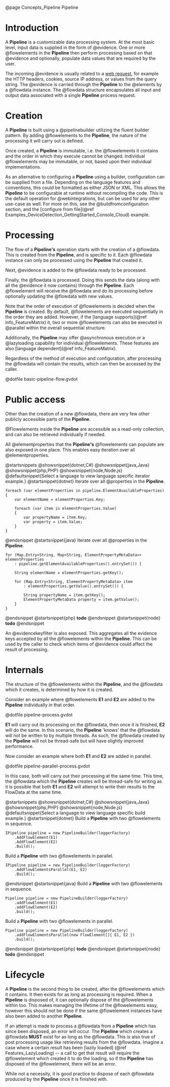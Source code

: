 @page Concepts_Pipeline Pipeline

# Introduction

A **Pipeline** is a customizable data processing system. At the most basic level, input data is 
supplied in the form of @evidence. 
One or more @flowelements in the **Pipeline** then perform processing 
based on that @evidence and optionally, populate data values that 
are required by the user.

The incoming @evidence is usually related to a 
[web request](@term{WebRequest}), for example 
the HTTP headers, cookies, source IP address, or values from the query string.
The @evidence is carried through the **Pipeline** to the 
@elements by a @flowdata instance. 
The @flowdata structure encapsulates all input and output data associated 
with a single **Pipeline** process request.


# Creation

A **Pipeline** is built using a @pipelinebuilder
utilizing the fluent builder pattern. By adding @flowelements
to the **Pipeline**, the nature of the processing it will carry out is defined.

Once created, a **Pipeline** is immutable, i.e. the @flowelements
it contains and the order in which they execute cannot be changed. Individual 
@flowelements may be immutable, or not, based upon their
individual implementations.

As an alternative to configuring a **Pipeline** using a builder, configuration can be supplied from a file. 
Depending on the language features and conventions, this could be formatted as either JSON or XML.
This allows the **Pipeline** to be configurable at runtime without recompiling the code. This is the 
default operation for @webintegrations, but can be used for any other use-case
as well. 
For more on this, see the @buildfromconfiguration section, 
and the [configure from file](@ref Examples_DeviceDetection_GettingStarted_Console_Cloud) example.


# Processing

The flow of a **Pipeline's** operation starts with the creation of a @flowdata.
This is created from the **Pipeline**, and is specific to it. Each @flowdata instance
can only be processed using the **Pipeline** that created it.

Next, @evidence is added to the @flowdata ready 
to be processed.

Finally, the @flowdata is processed. 
Doing this sends the data (along with all the @evidence it
now contains) through the **Pipeline**. Each @flowelement will 
receive the @flowdata and do its processing before optionally updating the 
@flowdata with new values.

Note that the order of execution of @flowelements is decided when the
**Pipeline** is created.
By default, @flowelements are executed sequentially in the order
they are added. However, if the [language supports](@ref Info_FeatureMatrix) it, 
two or more @flowelements
can also be executed in @parallel within the overall sequential structure.

Additionally, the **Pipeline** may offer @asynchronous execution or a @lazyloading capability for individual 
@flowelements. These features are also [language dependent](@ref Info_FeatureMatrix).

Regardless of the method of execution and configuration, after processing the 
@flowdata will contain the results, which can then be accessed by the caller.


@dotfile basic-pipeline-flow.gvdot

# Public access

Other than the creation of a new @flowdata, there are very few other 
publicly accessible parts of the **Pipeline**.

@Flowelements inside the **Pipeline** are accessible as 
a read-only collection, and can also be retrieved individually if needed.

All @elementproperties that the **Pipeline's** 
@flowelements can populate are also exposed in one place.
This enables easy iteration over all @elementproperties.

@startsnippets
@showsnippet{dotnet,C#}
@showsnippet{java,Java}
@showsnippet{php,PHP}
@showsnippet{node,Node.js}
@defaultsnippet{Select a language to view language specific iterator example.}
@startsnippet{dotnet}
Iterate over all @properties in the **Pipeline**.
```{cs}
foreach (var elementProperties in pipeline.ElementAvailableProperties)
{
    var elementName = elementProperties.Key;
    
    foreach (var item in elementProperties.Value)
    {
        var propertyName = item.Key;
        var property = item.Value;
    }
}
```
@endsnippet
@startsnippet{java}
Iterate over all @properties in the **Pipeline**.
```{java}
for (Map.Entry<String, Map<String, ElementPropertyMetaData>> elementProperties
    : pipeline.getElementAvailableProperties().entrySet()) {
    
    String elementName = elementProperties.getKey();
    
    for (Map.Entry<String, ElementPropertyMetaData> item
        : elementProperties.getValue().entrySet()) {
        
        String propertyName = item.getKey();
        ElementPropertyMetaData property = item.getValue();
    }
}
```
@endsnippet
@startsnippet{php}
**todo**
@endsnippet
@startsnippet{node}
**todo**
@endsnippet

An @evidencekeyfilter is also exposed. 
This aggregates all the evidence keys accepted by all the 
@flowelements within the **Pipeline**. 
This can be used by the caller to check which items of @evidence 
could affect the result of processing.


# Internals

The structure of the @flowelements within the 
**Pipeline**, and the @flowdata which it creates, is determined
by how it is created.

Consider an example where @flowelements **E1** 
and **E2** are added to the **Pipeline** individually in that order.

@dotfile pipeline-process.gvdot

**E1** will carry out its processing on the @flowdata, then 
once it is finished, **E2** will do the same. In this scenario, the **Pipeline** 'knows' 
that the @flowdata will not be written to by multiple threads.
As such, the @flowdata created by the **Pipeline** will not be
thread-safe but will have slightly improved performance.

Now consider an example where both **E1** and **E2** are added in parallel.

@dotfile pipeline-parallel-process.gvdot

In this case, both will carry out their processing at the same time. This time, the 
@flowdata
which the **Pipeline** creates will be thread-safe for writing as it is possible that both 
**E1** and **E2** will attempt to write their results to the FlowData at the same time.

<!--TODO: The above example is language-specific.-->

@startsnippets
@showsnippet{dotnet,C#}
@showsnippet{java,Java}
@showsnippet{php,PHP}
@showsnippet{node,Node.js}
@defaultsnippet{Select a language to view language specific build example.}
@startsnippet{dotnet}
Build a **Pipeline** with two @flowelements in sequence.
```{cs}
IPipeline pipeline = new PipelineBuilder(loggerFactory)
    .AddFlowElement(E1)
    .AddFlowElement(E2)
    .Build();
```
Build a **Pipeline** with two @flowelements in parallel.
```{cs}
IPipeline pipeline = new PipelineBuilder(loggerFactory)
    .AddFlowElementsParallel(E1, E2)
    .Build();
```
@endsnippet
@startsnippet{java}
Build a **Pipeline** with two @flowelements in sequence.
```{java}
Pipeline pipeline = new PipelineBuilder(loggerFactory)
    .addFlowElement(E1)
    .addFlowElement(E2)
    .build();
```
Build a **Pipeline** with two @flowelements in parallel.
```{java}
Pipeline pipeline = new PipelineBuilder(loggerFactory)
    .addFlowElementsParallel(new FlowElement[]{ E1, E2 })
    .build();
```
@endsnippet
@startsnippet{php}
**todo**
@endsnippet
@startsnippet{node}
**todo**
@endsnippet


# Lifecycle

A **Pipeline** is the second thing to be created, after the 
@flowelements which it contains. It then exists for
as long as processing is required. When a **Pipeline** is disposed of, it can optionally dispose
of the @flowelements within too. 
This makes managing the lifetime of the @flowelements
easy, however this should not be done if the same 
@flowelement instances have also been added to 
another **Pipeline**.

If an attempt is made to process a @flowdata from a **Pipeline**
which has since been disposed, an error
will occur. The **Pipeline** which creates a @flowdata **MUST** 
exist for as long as the @flowdata. This
is also true of post processing usage like retrieving results from the 
@flowdata. 
Imagine a case where a certain result has been [lazily loaded] (@ref Features_LazyLoading) -- 
a call to get that result will require the @flowelement
which created it to do the loading, so if the **Pipeline** has disposed of the 
@flowelement, there will be an error.

While not a necessity, it is good practice to dispose of each 
@flowdata produced by the **Pipeline** once
it is finished with.


<!--(TODO description on why memory management matters for languages that usually don't have to worry about it)-->

